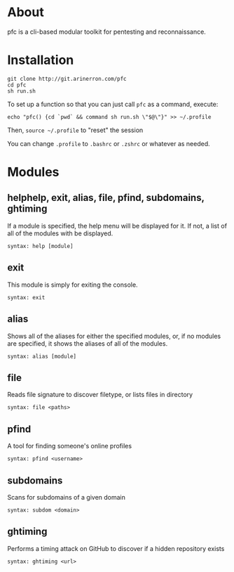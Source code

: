 # About
pfc is a cli-based modular toolkit for pentesting and reconnaissance.

# Installation
```
git clone http://git.arinerron.com/pfc
cd pfc
sh run.sh
```

To set up a function so that you can just call `pfc` as a command, execute:
```
echo "pfc() {cd `pwd` && command sh run.sh \"$@\"}" >> ~/.profile
```
Then, `source ~/.profile` to "reset" the session

You can change `.profile` to `.bashrc` or `.zshrc` or whatever as needed.

# Modules
## helphelp, exit, alias, file, pfind, subdomains, ghtiming
If a module is specified, the help menu will be displayed for it. If not, a list of all of the modules with be displayed.
```
syntax: help [module]
```

## exit
This module is simply for exiting the console.
```
syntax: exit
```

## alias
Shows all of the aliases for either the specified modules, or, if no modules are specified, it shows the aliases of all of the modules.
```
syntax: alias [module]
```

## file
Reads file signature to discover filetype, or lists files in directory
```
syntax: file <paths>
```

## pfind
A tool for finding someone's online profiles
```
syntax: pfind <username>
```

## subdomains
Scans for subdomains of a given domain
```
syntax: subdom <domain>
```

## ghtiming
Performs a timing attack on GitHub to discover if a hidden repository exists
```
syntax: ghtiming <url>
```
